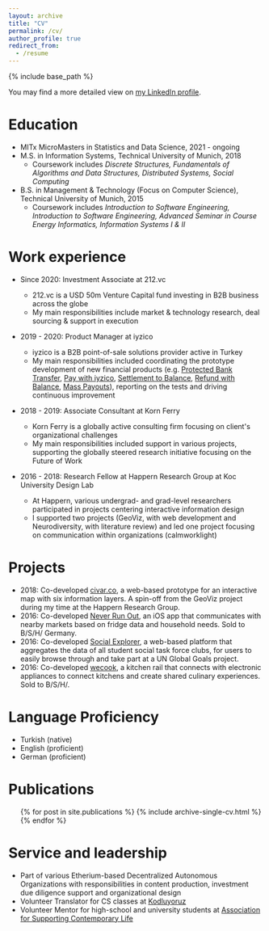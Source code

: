```yaml
---
layout: archive
title: "CV"
permalink: /cv/
author_profile: true
redirect_from:
  - /resume
---
```


{% include base_path %}

You may find a more detailed view on [my LinkedIn profile](https://www.linkedin.com/in/gulce-gunindi/).

Education
======
* MITx MicroMasters in Statistics and Data Science, 2021 - ongoing
* M.S. in Information Systems, Technical University of Munich, 2018
  * Coursework includes <i>Discrete Structures, Fundamentals of Algorithms and Data Structures, Distributed Systems, Social Computing</i>
* B.S. in Management & Technology (Focus on Computer Science), Technical University of Munich, 2015
  * Coursework includes <i>Introduction to Software Engineering, Introduction to Software Engineering, Advanced Seminar in Course Energy Informatics, Information Systems I & II</i>

Work experience
======
* Since 2020: Investment Associate at 212.vc
  * 212.vc is a USD 50m Venture Capital fund investing in B2B business across the globe
  * My main responsibilities include market & technology research, deal sourcing & support in execution

* 2019 - 2020: Product Manager at iyzico
  * iyzico is a B2B point-of-sale solutions provider active in Turkey
  * My main responsibilities included coordinating the prototype development of new financial products (e.g. [Protected Bank Transfer](https://dev.iyzipay.com/en/havale-eft), [Pay with iyzico](https://dev.iyzipay.com/en/iyzico-ile-ode), [Settlement to Balance](https://dev.iyzipay.com/en/iyzico-hesabina-para-transferi), [Refund with Balance](https://dev.iyzipay.com/en/iyzico-hesabina-iade), [Mass Payouts](https://dev.iyzipay.com/en/mass-payouts)), reporting on the tests and driving continuous improvement

* 2018 - 2019: Associate Consultant at Korn Ferry
  * Korn Ferry is a globally active consulting firm focusing on client's organizational challenges
  * My main responsibilities included support in various projects, supporting the globally steered research initiative focusing on the Future of Work

* 2016 - 2018: Research Fellow at Happern Research Group at Koc University Design Lab
  * At Happern, various undergrad- and grad-level researchers participated in projects centering interactive information design
  * I supported two projects (GeoViz, with web development and Neurodiversity, with literature review) and led one project focusing on communication within organizations (calmworklight)

Projects
======
* 2018: Co-developed [civar.co](https://drive.google.com/drive/folders/1stkAogTNAbCWM0rd0XgLEmE_a5898Vaq?usp=sharing), a web-based prototype for an interactive map with six information layers. A spin-off from the GeoViz project during my time at the Happern Research Group.
* 2016: Co-developed [Never Run Out](https://drive.google.com/drive/folders/1t9MNlEkiMEORtJDZQjmglaXGHV9d5NYV?usp=sharing), an iOS app that communicates with nearby markets based on fridge data and household needs. Sold to B/S/H/ Germany.
* 2016: Co-developed [Social Explorer](https://drive.google.com/drive/folders/1EekeVf8E1ChR8rIbN1ZpPyXF298-ZnEc?usp=sharing), a web-based platform that aggregates the data of all student social task force clubs, for users to easily browse through and take part at a UN Global Goals project.
* 2016: Co-developed [wecook](https://drive.google.com/drive/folders/15B6b1vnRIhD_-i2JvxybCZWbU-pfqOKG?usp=sharing), a kitchen rail that connects with electronic appliances to connect kitchens and create shared culinary experiences. Sold to B/S/H/.
  
Language Proficiency
======
* Turkish (native)
* English (proficient) 
* German (proficient)

Publications
======
  <ul>{% for post in site.publications %}
    {% include archive-single-cv.html %}
  {% endfor %}</ul>
  
Service and leadership
======
* Part of various Etherium-based Decentralized Autonomous Organizations with responsibilities in content production, investment due diligence support and organizational design
* Volunteer Translator for CS classes at [Kodluyoruz](https://www.kodluyoruz.org/)
* Volunteer Mentor for high-school and university students at [Association for Supporting Contemporary Life](https://www.cydd.org.tr/pages/about-us-2/)

